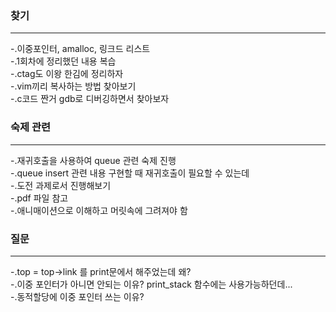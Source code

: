 ### 찾기 ###
---
-.이중포인터, amalloc, 링크드 리스트  
-.1회차에 정리했던 내용 복습  
-.ctag도 이왕 한김에 정리하자  
-.vim끼리 복사하는 방법 찾아보기  
-.c코드 짠거 gdb로 디버깅하면서 찾아보자  

### 숙제 관련 ###
---
-.재귀호출을 사용하여 queue 관련 숙제 진행  
-.queue insert 관련 내용 구현할 때 재귀호출이 필요할 수 있는데  
-.도전 과제로서 진행해보기  
-.pdf 파일 참고  
-.애니매이션으로 이해하고 머릿속에 그려져야 함  

### 질문 ###
--- 
-.top = top->link 를 print문에서 해주었는데 왜?   
-.이중 포인터가 아니면 안되는 이유? print_stack 함수에는 사용가능하던데...  
-.동적할당에 이중 포인터 쓰는 이유?  
